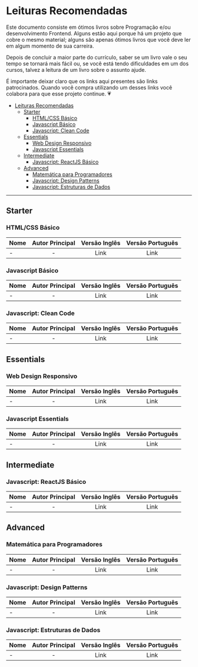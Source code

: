 # Leituras Recomendadas

Este documento consiste em ótimos livros sobre Programação e/ou desenvolvimento Frontend. Alguns estão aqui porque há um projeto que cobre o mesmo material; alguns são apenas ótimos livros que você deve ler em algum momento de sua carreira.

Depois de concluir a maior parte do currículo, saber se um livro vale o seu tempo se tornará mais fácil ou, se você está tendo dificuldades em um dos cursos, talvez a leitura de um livro sobre o assunto ajude.

É importante deixar claro que os links aqui presentes são links patrocinados. Quando você compra utilizando um desses links você colabora para que esse projeto continue. 💗

- [Leituras Recomendadas](#leituras-recomendadas)
  - [Starter](#starter)
    - [HTML/CSS Básico](#htmlcss-básico)
    - [Javascript Básico](#javascript-básico)
    - [Javascript: Clean Code](#javascript-clean-code)
  - [Essentials](#essentials)
    - [Web Design Responsivo](#web-design-responsivo)
    - [Javascript Essentials](#javascript-essentials)
  - [Intermediate](#intermediate)
    - [Javascript: ReactJS Básico](#javascript-reactjs-básico)
  - [Advanced](#advanced)
    - [Matemática para Programadores](#matemática-para-programadores)
    - [Javascript: Design Patterns](#javascript-design-patterns)
    - [Javascript: Estruturas de Dados](#javascript-estruturas-de-dados)

---

## Starter

### HTML/CSS Básico

| Nome | Autor Principal | Versão Inglês | Versão Português |
| :--- | :-------------: | :-----------: | :--------------: |
| -    |        -        |     Link      |       Link       |

### Javascript Básico

| Nome | Autor Principal | Versão Inglês | Versão Português |
| :--- | :-------------: | :-----------: | :--------------: |
| -    |        -        |     Link      |       Link       |

### Javascript: Clean Code

| Nome | Autor Principal | Versão Inglês | Versão Português |
| :--- | :-------------: | :-----------: | :--------------: |
| -    |        -        |     Link      |       Link       |

## Essentials

### Web Design Responsivo

| Nome | Autor Principal | Versão Inglês | Versão Português |
| :--- | :-------------: | :-----------: | :--------------: |
| -    |        -        |     Link      |       Link       |

### Javascript Essentials

| Nome | Autor Principal | Versão Inglês | Versão Português |
| :--- | :-------------: | :-----------: | :--------------: |
| -    |        -        |     Link      |       Link       |

## Intermediate

### Javascript: ReactJS Básico

| Nome | Autor Principal | Versão Inglês | Versão Português |
| :--- | :-------------: | :-----------: | :--------------: |
| -    |        -        |     Link      |       Link       |

## Advanced

### Matemática para Programadores

| Nome | Autor Principal | Versão Inglês | Versão Português |
| :--- | :-------------: | :-----------: | :--------------: |
| -    |        -        |     Link      |       Link       |

### Javascript: Design Patterns

| Nome | Autor Principal | Versão Inglês | Versão Português |
| :--- | :-------------: | :-----------: | :--------------: |
| -    |        -        |     Link      |       Link       |

### Javascript: Estruturas de Dados

| Nome | Autor Principal | Versão Inglês | Versão Português |
| :--- | :-------------: | :-----------: | :--------------: |
| -    |        -        |     Link      |       Link       |

